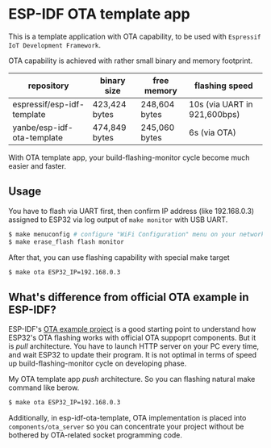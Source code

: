 # ESP-IDF OTA template app

This is a template application with OTA capability, to be used with `Espressif IoT Development Framework`.

OTA capability is achieved with rather small binary and memory footprint.

|repository                |binary size  |free memory  |flashing speed              |
|--------------------------|-------------|-------------|----------------------------|
|espressif/esp-idf-template|423,424 bytes|248,604 bytes|10s (via UART in 921,600bps)|
|yanbe/esp-idf-ota-template|474,849 bytes|245,060 bytes|6s (via OTA)                |

With OTA template app, your build-flashing-monitor cycle become much easier and faster.

## Usage

You have to flash via UART first, then confirm IP address (like 192.168.0.3) assigned to ESP32
via log output of `make monitor` with USB UART.

```sh
$ make menuconfig # configure "WiFi Configuration" menu on your network.
$ make erase_flash flash monitor
```

After that, you can use flashing capability with special make target

```sh
$ make ota ESP32_IP=192.168.0.3
```

## What's difference from official OTA example in ESP-IDF?

ESP-IDF's [OTA example project](https://github.com/espressif/esp-idf/tree/master/examples/system/ota) is a good
starting point to understand how ESP32's OTA flashing works with official OTA suppoprt components.
But it is _pull_ architecture. You have to launch HTTP server on your PC every time, and wait ESP32 to update their program.
It is not optimal in terms of speed up build-flashing-monitor cycle on developing phase.

My OTA template app _push_ architecture. So you can flashing natural make command like berow.

```sh
$ make ota ESP32_IP=192.168.0.3
```

Additionally, in esp-idf-ota-template, OTA implementation is placed into `components/ota_server`
so you can concentrate your project without be bothered by OTA-related socket programming code.
